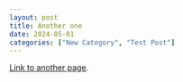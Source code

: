 ```yaml
---
layout: post
title: Another one
date: 2024-05-01
categories: ["New Category", "Test Post"]
---
```


[Link to another page](/jekyll-markdown.html).
